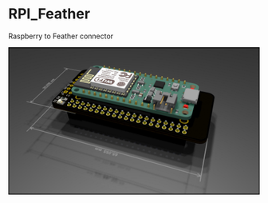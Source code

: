 # RPI_Feather
Raspberry to Feather connector

![alt text](https://github.com/ccadic/RPI_Feather/blob/master/rpifeather.jpg)
